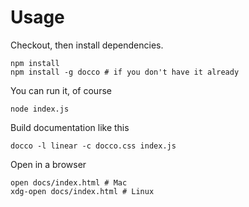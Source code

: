# Usage

Checkout, then install dependencies.

    npm install
	npm install -g docco # if you don't have it already

You can run it, of course

    node index.js

Build documentation like this

    docco -l linear -c docco.css index.js

Open in a browser

    open docs/index.html # Mac
    xdg-open docs/index.html # Linux
